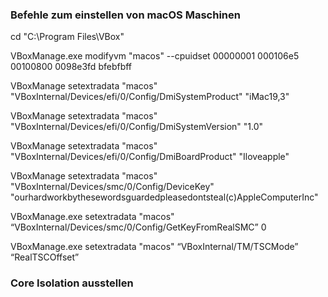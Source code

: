 
### Befehle zum einstellen von macOS Maschinen 
cd "C:\Program Files\VBox"

VBoxManage.exe modifyvm "macos" --cpuidset 00000001 000106e5 00100800 0098e3fd bfebfbff 

VBoxManage setextradata "macos" "VBoxInternal/Devices/efi/0/Config/DmiSystemProduct" "iMac19,3"

VBoxManage setextradata "macos" "VBoxInternal/Devices/efi/0/Config/DmiSystemVersion" "1.0" 

VBoxManage setextradata "macos" "VBoxInternal/Devices/efi/0/Config/DmiBoardProduct" "Iloveapple"

VBoxManage setextradata "macos" "VBoxInternal/Devices/smc/0/Config/DeviceKey" "ourhardworkbythesewordsguardedpleasedontsteal(c)AppleComputerInc"

VBoxManage.exe setextradata "macos" “VBoxInternal/Devices/smc/0/Config/GetKeyFromRealSMC” 0

VBoxManage.exe setextradata "macos" “VBoxInternal/TM/TSCMode” “RealTSCOffset”


### Core Isolation ausstellen